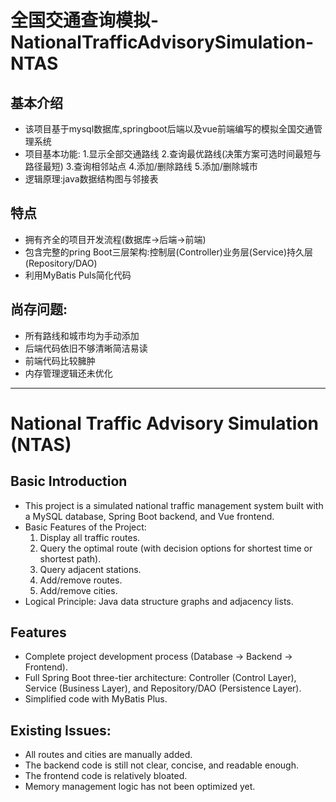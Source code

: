 # 全国交通查询模拟-NationalTrafficAdvisorySimulation-NTAS
## 基本介绍
- 该项目基于mysql数据库,springboot后端以及vue前端编写的模拟全国交通管理系统
- 项目基本功能:
  1.显示全部交通路线
  2.查询最优路线(决策方案可选时间最短与路径最短)
  3.查询相邻站点
  4.添加/删除路线
  5.添加/删除城市
- 逻辑原理:java数据结构图与邻接表
## 特点
- 拥有齐全的项目开发流程(数据库->后端->前端)
- 包含完整的pring Boot三层架构:控制层(Controller)业务层(Service)持久层(Repository/DAO)
- 利用MyBatis Puls简化代码
## 尚存问题:
- 所有路线和城市均为手动添加
- 后端代码依旧不够清晰简洁易读
- 前端代码比较臃肿
- 内存管理逻辑还未优化
***
# National Traffic Advisory Simulation (NTAS)

## Basic Introduction
- This project is a simulated national traffic management system built with a MySQL database, Spring Boot backend, and Vue frontend.
- Basic Features of the Project:
  1. Display all traffic routes.
  2. Query the optimal route (with decision options for shortest time or shortest path).
  3. Query adjacent stations.
  4. Add/remove routes.
  5. Add/remove cities.
- Logical Principle: Java data structure graphs and adjacency lists.

## Features
- Complete project development process (Database -> Backend -> Frontend).
- Full Spring Boot three-tier architecture: Controller (Control Layer), Service (Business Layer), and Repository/DAO (Persistence Layer).
- Simplified code with MyBatis Plus.

## Existing Issues:
- All routes and cities are manually added.
- The backend code is still not clear, concise, and readable enough.
- The frontend code is relatively bloated.
- Memory management logic has not been optimized yet.
